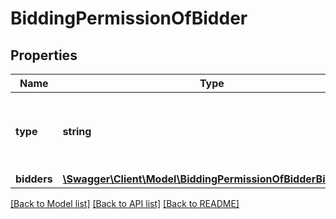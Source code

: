 # BiddingPermissionOfBidder

## Properties
Name | Type | Description | Notes
------------ | ------------- | ------------- | -------------
**type** | **string** | Type of The Process. &lt;br&gt;1: Can Bid. &lt;br&gt;2: Cannot Bid. | 
**bidders** | [**\Swagger\Client\Model\BiddingPermissionOfBidderBidders[]**](BiddingPermissionOfBidderBidders.md) |  | 

[[Back to Model list]](../README.md#documentation-for-models) [[Back to API list]](../README.md#documentation-for-api-endpoints) [[Back to README]](../README.md)


